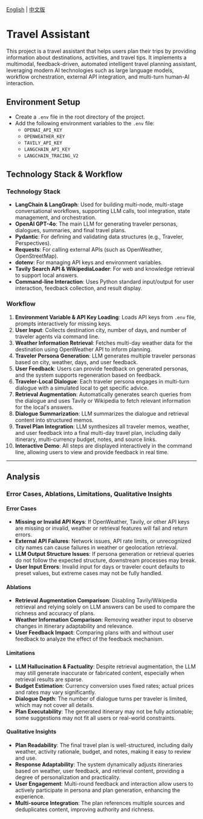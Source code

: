 [English](README.md) | [中文版](README_CN.md)

# Travel Assistant

This project is a travel assistant that helps users plan their trips by providing information about destinations, activities, and travel tips. It implements a multimodal, feedback-driven, automated intelligent travel planning assistant, leveraging modern AI technologies such as large language models, workflow orchestration, external API integration, and multi-turn human-AI interaction.

## Environment Setup

- Create a `.env` file in the root directory of the project.
- Add the following environment variables to the `.env` file:
  - `OPENAI_API_KEY`
  - `OPENWEATHER_KEY`
  - `TAVILY_API_KEY`
  - `LANGCHAIN_API_KEY`
  - `LANGCHAIN_TRACING_V2`

## Technology Stack & Workflow

### Technology Stack
- **LangChain & LangGraph**: Used for building multi-node, multi-stage conversational workflows, supporting LLM calls, tool integration, state management, and orchestration.
- **OpenAI GPT-4o**: The main LLM for generating traveler personas, dialogues, summaries, and final travel plans.
- **Pydantic**: For defining and validating data structures (e.g., Traveler, Perspectives).
- **Requests**: For calling external APIs (such as OpenWeather, OpenStreetMap).
- **dotenv**: For managing API keys and environment variables.
- **Tavily Search API & WikipediaLoader**: For web and knowledge retrieval to support local answers.
- **Command-line Interaction**: Uses Python standard input/output for user interaction, feedback collection, and result display.

### Workflow
1. **Environment Variable & API Key Loading**: Loads API keys from `.env` file, prompts interactively for missing keys.
2. **User Input**: Collects destination city, number of days, and number of traveler agents via command line.
3. **Weather Information Retrieval**: Fetches multi-day weather data for the destination using OpenWeather API to inform planning.
4. **Traveler Persona Generation**: LLM generates multiple traveler personas based on city, weather, days, and user feedback.
5. **User Feedback**: Users can provide feedback on generated personas, and the system supports regeneration based on feedback.
6. **Traveler-Local Dialogue**: Each traveler persona engages in multi-turn dialogue with a simulated local to get specific advice.
7. **Retrieval Augmentation**: Automatically generates search queries from the dialogue and uses Tavily or Wikipedia to fetch relevant information for the local's answers.
8. **Dialogue Summarization**: LLM summarizes the dialogue and retrieval content into structured memos.
9. **Travel Plan Integration**: LLM synthesizes all traveler memos, weather, and user feedback into a final multi-day travel plan, including daily itinerary, multi-currency budget, notes, and source links.
10. **Interactive Demo**: All steps are displayed interactively in the command line, allowing users to view and provide feedback in real time.

---

## Analysis

### Error Cases, Ablations, Limitations, Qualitative Insights

#### Error Cases
- **Missing or Invalid API Keys**: If OpenWeather, Tavily, or other API keys are missing or invalid, weather or retrieval features will fail and return errors.
- **External API Failures**: Network issues, API rate limits, or unrecognized city names can cause failures in weather or geolocation retrieval.
- **LLM Output Structure Issues**: If persona generation or retrieval queries do not follow the expected structure, downstream processes may break.
- **User Input Errors**: Invalid input for days or traveler count defaults to preset values, but extreme cases may not be fully handled.

#### Ablations
- **Retrieval Augmentation Comparison**: Disabling Tavily/Wikipedia retrieval and relying solely on LLM answers can be used to compare the richness and accuracy of plans.
- **Weather Information Comparison**: Removing weather input to observe changes in itinerary adaptability and relevance.
- **User Feedback Impact**: Comparing plans with and without user feedback to analyze the effect of the feedback mechanism.

#### Limitations
- **LLM Hallucination & Factuality**: Despite retrieval augmentation, the LLM may still generate inaccurate or fabricated content, especially when retrieval results are sparse.
- **Budget Estimation**: Currency conversion uses fixed rates; actual prices and rates may vary significantly.
- **Dialogue Depth**: The number of dialogue turns per traveler is limited, which may not cover all details.
- **Plan Executability**: The generated itinerary may not be fully actionable; some suggestions may not fit all users or real-world constraints.

#### Qualitative Insights
- **Plan Readability**: The final travel plan is well-structured, including daily weather, activity rationale, budget, and notes, making it easy to review and use.
- **Response Adaptability**: The system dynamically adjusts itineraries based on weather, user feedback, and retrieval content, providing a degree of personalization and practicality.
- **User Engagement**: Multi-round feedback and interaction allow users to actively participate in persona and plan generation, enhancing the experience.
- **Multi-source Integration**: The plan references multiple sources and deduplicates content, improving authority and richness.
